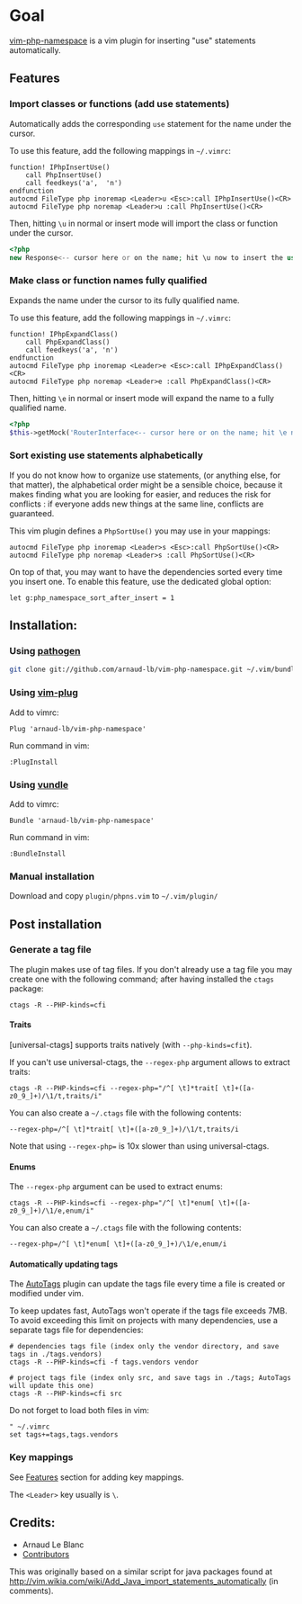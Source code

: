 # Goal

[vim-php-namespace](https://github.com/arnaud-lb/vim-php-namespace) is a vim plugin for inserting "use" statements automatically.

## Features

### Import classes or functions (add use statements)

Automatically adds the corresponding `use` statement for the name under the cursor.

To use this feature, add the following mappings in `~/.vimrc`:

    function! IPhpInsertUse()
        call PhpInsertUse()
        call feedkeys('a',  'n')
    endfunction
    autocmd FileType php inoremap <Leader>u <Esc>:call IPhpInsertUse()<CR>
    autocmd FileType php noremap <Leader>u :call PhpInsertUse()<CR>


Then, hitting `\u` in normal or insert mode will import the class or function under the cursor.

``` php
<?php
new Response<-- cursor here or on the name; hit \u now to insert the use statement
```

### Make class or function names fully qualified

Expands the name under the cursor to its fully qualified name.

To use this feature, add the following mappings  in `~/.vimrc`:

    function! IPhpExpandClass()
        call PhpExpandClass()
        call feedkeys('a', 'n')
    endfunction
    autocmd FileType php inoremap <Leader>e <Esc>:call IPhpExpandClass()<CR>
    autocmd FileType php noremap <Leader>e :call PhpExpandClass()<CR>

Then, hitting `\e` in normal or insert mode will expand the name to a fully qualified name.

``` php
<?php
$this->getMock('RouterInterface<-- cursor here or on the name; hit \e now to expand the class name'
```

### Sort existing use statements alphabetically

If you do not know how to organize use statements, (or anything else, for that
matter), the alphabetical order might be a sensible choice, because it makes
finding what you are looking for easier, and reduces the risk for conflicts :
if everyone adds new things at the same line, conflicts are guaranteed.

This vim plugin defines a `PhpSortUse()` you may use in your mappings:

    autocmd FileType php inoremap <Leader>s <Esc>:call PhpSortUse()<CR>
    autocmd FileType php noremap <Leader>s :call PhpSortUse()<CR>

On top of that, you may want to have the dependencies sorted every time you insert one.
To enable this feature, use the dedicated global option:

    let g:php_namespace_sort_after_insert = 1

## Installation:

### Using [pathogen](https://github.com/tpope/vim-pathogen)

``` sh
git clone git://github.com/arnaud-lb/vim-php-namespace.git ~/.vim/bundle/vim-php-namespace
```

### Using [vim-plug](https://github.com/junegunn/vim-plug)

Add to vimrc:

``` vim
Plug 'arnaud-lb/vim-php-namespace'
```

Run command in vim:

``` vim
:PlugInstall
```

### Using [vundle](https://github.com/gmarik/vundle)

Add to vimrc:

``` vim
Bundle 'arnaud-lb/vim-php-namespace'
```

Run command in vim:

``` vim
:BundleInstall
```

### Manual installation

Download and copy `plugin/phpns.vim` to `~/.vim/plugin/`

## Post installation

### Generate a tag file

The plugin makes use of tag files. If you don't already use a tag file you may create one with the following command; after having installed the `ctags` package:

    ctags -R --PHP-kinds=cfi

#### Traits

[universal-ctags] supports traits natively (with `--php-kinds=cfit`).

If you can't use universal-ctags, the `--regex-php` argument allows to extract traits:

    ctags -R --PHP-kinds=cfi --regex-php="/^[ \t]*trait[ \t]+([a-z0_9_]+)/\1/t,traits/i"

You can also create a `~/.ctags` file with the following contents:

    --regex-php=/^[ \t]*trait[ \t]+([a-z0_9_]+)/\1/t,traits/i

Note that using `--regex-php=` is 10x slower than using universal-ctags.

#### Enums

The `--regex-php` argument can be used to extract enums:

    ctags -R --PHP-kinds=cfi --regex-php="/^[ \t]*enum[ \t]+([a-z0_9_]+)/\1/e,enum/i"

You can also create a `~/.ctags` file with the following contents:

    --regex-php=/^[ \t]*enum[ \t]+([a-z0_9_]+)/\1/e,enum/i

#### Automatically updating tags

The [AutoTags](http://www.vim.org/scripts/script.php?script_id=1343) plugin can update the tags file every time a file is created or modified under vim.

To keep updates fast, AutoTags won't operate if the tags file exceeds 7MB. To avoid exceeding this limit on projects with many dependencies, use a separate tags file for dependencies:

    # dependencies tags file (index only the vendor directory, and save tags in ./tags.vendors)
    ctags -R --PHP-kinds=cfi -f tags.vendors vendor

    # project tags file (index only src, and save tags in ./tags; AutoTags will update this one)
    ctags -R --PHP-kinds=cfi src

Do not forget to load both files in vim:

    " ~/.vimrc
    set tags+=tags,tags.vendors

### Key mappings

See [Features](#features) section for adding key mappings.

The `<Leader>` key usually is `\`.

## Credits:

 * Arnaud Le Blanc
 * [Contributors](https://github.com/arnaud-lb/vim-php-namespace/graphs/contributors)

This was originally based on a similar script for java packages found at http://vim.wikia.com/wiki/Add_Java_import_statements_automatically (in comments).

